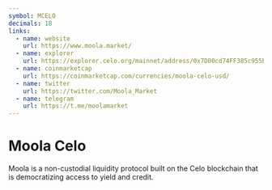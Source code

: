 ```yaml
---
symbol: MCELO
decimals: 18
links:
  - name: website
    url: https://www.moola.market/
  - name: explorer
    url: https://explorer.celo.org/mainnet/address/0x7D00cd74FF385c955EA3d79e47BF06bD7386387D
  - name: coinmarketcap
    url: https://coinmarketcap.com/currencies/moola-celo-usd/
  - name: twitter
    url: https://twitter.com/Moola_Market
  - name: telegram
    url: https://t.me/moolamarket
---
```


# Moola Celo

Moola is a non-custodial liquidity protocol built on the Celo blockchain that is democratizing access to yield and credit.
